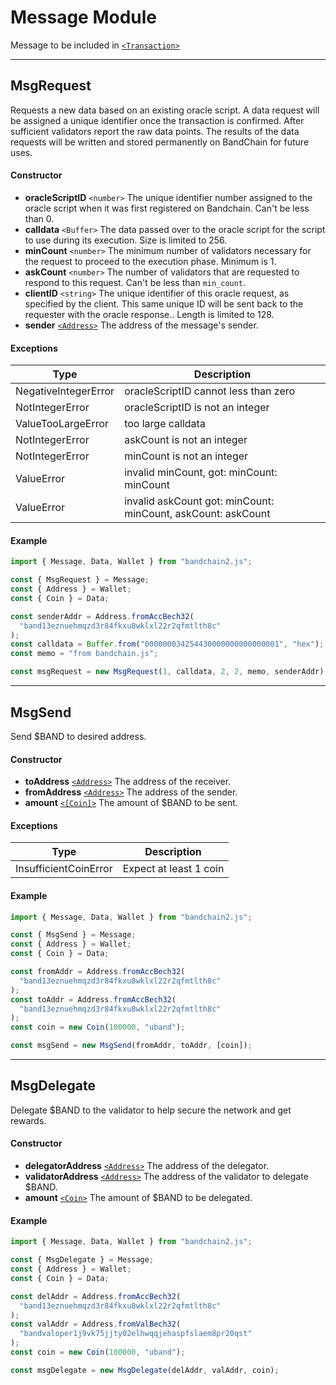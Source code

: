 <!--
order: 4
-->

# Message Module

Message to be included in [`<Transaction>`]

---

## MsgRequest

Requests a new data based on an existing oracle script. A data request will be assigned a unique identifier once the transaction is confirmed. After sufficient validators report the raw data points. The results of the data requests will be written and stored permanently on BandChain for future uses.

#### Constructor

- **oracleScriptID** `<number>` The unique identifier number assigned to the oracle script when it was first registered on Bandchain. Can't be less than 0.
- **calldata** `<Buffer>` The data passed over to the oracle script for the script to use during its execution. Size is limited to 256.
- **minCount** `<number>` The minimum number of validators necessary for the request to proceed to the execution phase. Minimum is 1.
- **askCount** `<number>` The number of validators that are requested to respond to this request. Can't be less than `min_count`.
- **clientID** `<string>` The unique identifier of this oracle request, as specified by the client. This same unique ID will be sent back to the requester with the oracle response.. Length is limited to 128.
- **sender** [`<Address>`] The address of the message's sender.

#### Exceptions

| Type                 | Description                                                  |
| -------------------- | ------------------------------------------------------------ |
| NegativeIntegerError | oracleScriptID cannot less than zero                         |
| NotIntegerError      | oracleScriptID is not an integer                             |
| ValueTooLargeError   | too large calldata                                           |
| NotIntegerError      | askCount is not an integer                                   |
| NotIntegerError      | minCount is not an integer                                   |
| ValueError           | invalid minCount, got: minCount: minCount                    |
| ValueError           | invalid askCount got: minCount: minCount, askCount: askCount |

#### Example

```javascript
import { Message, Data, Wallet } from "bandchain2.js";

const { MsgRequest } = Message;
const { Address } = Wallet;
const { Coin } = Data;

const senderAddr = Address.fromAccBech32(
  "band13eznuehmqzd3r84fkxu8wklxl22r2qfmtlth8c"
);
const calldata = Buffer.from("000000034254430000000000000001", "hex");
const memo = "from bandchain.js";

const msgRequest = new MsgRequest(1, calldata, 2, 2, memo, senderAddr);
```

---

## MsgSend

Send \$BAND to desired address.

#### Constructor

- **toAddress** [`<Address>`] The address of the receiver.
- **fromAddress** [`<Address>`] The address of the sender.
- **amount** [`<[Coin]>`](/client-library/bandchain.js/data.html) The amount of \$BAND to be sent.

#### Exceptions

| Type                  | Description            |
| --------------------- | ---------------------- |
| InsufficientCoinError | Expect at least 1 coin |

#### Example

```javascript
import { Message, Data, Wallet } from "bandchain2.js";

const { MsgSend } = Message;
const { Address } = Wallet;
const { Coin } = Data;

const fromAddr = Address.fromAccBech32(
  "band13eznuehmqzd3r84fkxu8wklxl22r2qfmtlth8c"
);
const toAddr = Address.fromAccBech32(
  "band13eznuehmqzd3r84fkxu8wklxl22r2qfmtlth8c"
);
const coin = new Coin(100000, "uband");

const msgSend = new MsgSend(fromAddr, toAddr, [coin]);
```

---

## MsgDelegate

Delegate \$BAND to the validator to help secure the network and get rewards.

#### Constructor

- **delegatorAddress** [`<Address>`] The address of the delegator.
- **validatorAddress** [`<Address>`] The address of the validator to delegate \$BAND.
- **amount** [`<Coin>`] The amount of \$BAND to be delegated.

#### Example

```javascript
import { Message, Data, Wallet } from "bandchain2.js";

const { MsgDelegate } = Message;
const { Address } = Wallet;
const { Coin } = Data;

const delAddr = Address.fromAccBech32(
  "band13eznuehmqzd3r84fkxu8wklxl22r2qfmtlth8c"
);
const valAddr = Address.fromValBech32(
  "bandvaloper1j9vk75jjty02elhwqqjehaspfslaem8pr20qst"
);
const coin = new Coin(100000, "uband");

const msgDelegate = new MsgDelegate(delAddr, valAddr, coin);
```

[`<transaction>`]: /client-library/bandchain.js/transaction.html "Transaction"
[`<client>`]: /client-library/bandchain.js/client.html "Client"
[`<msg>`]: /client-library/bandchain.js/message.html "Message"
[`<address>`]: /client-library/bandchain.js/wallet.html "Address"
[`<publickey>`]: /client-library/bandchain.js/wallet.html "PublicKey"
[`<coin>`]: /client-library/bandchain.js/data.html "Coin"
